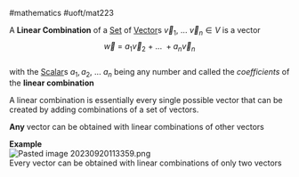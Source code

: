 #mathematics #uoft/mat223 

A **Linear Combination** of a [Set](Set.md) of [Vector](Vector.md)s $\vec{v}_{1},\ ... \ \vec{v}_{n} \in V$  is a vector  
$$\vec{w} \ = \ a_1\vec{v}_{2} \ + \ ... \ + a_{n}\vec{v}_n$$  
with the [Scalar](Scalar.md)s $a_{1}, a_{2}, \ ... \ a_{n}$ being any number and called the *coefficients* of the **linear combination**

A linear combination is essentially every single possible vector that can be created by adding combinations of a set of vectors.

**Any** vector can be obtained with linear combinations of other vectors

**Example**  
	![Pasted image 20230920113359.png](Pasted%20image%2020230920113359.png)  
	Every vector can be obtained with linear combinations of only two vectors